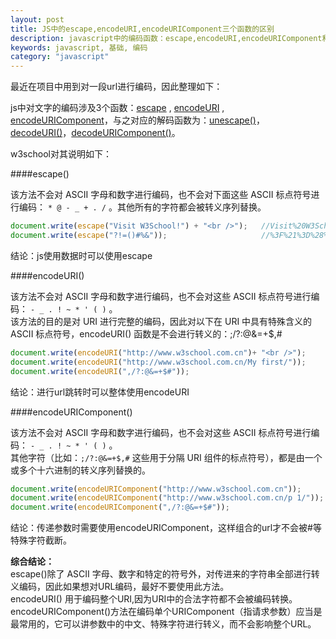 ```yaml
---
layout: post
title: JS中的escape,encodeURI,encodeURIComponent三个函数的区别
description: javascript中的编码函数：escape,encodeURI,encodeURIComponent和unescape,decodeURI,decodeURIComponent的介绍
keywords: javascript, 基础, 编码
category: "javascript"
---
```


最近在项目中用到对一段url进行编码，因此整理如下：

js中对文字的编码涉及3个函数：<a href="http://www.w3school.com.cn/jsref/jsref_escape.asp" target="_blank" title="">escape</a> , <a href="http://www.w3school.com.cn/jsref/jsref_encodeuri.asp" target="_blank" title="">encodeURI</a> , <a href="http://www.w3school.com.cn/jsref/jsref_encodeURIComponent.asp" target="_blank" title="">encodeURIComponent</a>，与之对应的解码函数为：<a href="http://www.w3school.com.cn/jsref/jsref_unescape.asp" target="_blank">unescape()</a>，<a href="http://www.w3school.com.cn/jsref/jsref_decodeURI.asp" target="_blank">decodeURI()</a>，<a href="http://www.w3school.com.cn/jsref/jsref_decodeURIComponent.asp" target="_blank">decodeURIComponent()</a>。

w3school对其说明如下：

####escape()

该方法不会对 ASCII 字母和数字进行编码，也不会对下面这些 ASCII 标点符号进行编码： `* @ - _ + . /` 。其他所有的字符都会被转义序列替换。

```js
document.write(escape("Visit W3School!") + "<br />");	//Visit%20W3School%21
document.write(escape("?!=()#%&"));						//%3F%21%3D%28%29%23%25%26
```

结论：js使用数据时可以使用escape

####encodeURI()

该方法不会对 ASCII 字母和数字进行编码，也不会对这些 ASCII 标点符号进行编码： `- _ . ! ~ * ' ( )` 。 <br>
该方法的目的是对 URI 进行完整的编码，因此对以下在 URI 中具有特殊含义的 ASCII 标点符号，encodeURI() 函数是不会进行转义的：;/?:@&=+$,#

```js
document.write(encodeURI("http://www.w3school.com.cn")+ "<br />");		//http://www.w3school.com.cn
document.write(encodeURI("http://www.w3school.com.cn/My first/"));		//http://www.w3school.com.cn/My%20first/
document.write(encodeURI(",/?:@&=+$#"));								//,/?:@&=+$#
```

结论：进行url跳转时可以整体使用encodeURI

####encodeURIComponent()

该方法不会对 ASCII 字母和数字进行编码，也不会对这些 ASCII 标点符号进行编码： `- _ . ! ~ * ' ( )` 。<br>
其他字符（比如：`;/?:@&=+$,#` 这些用于分隔 URI 组件的标点符号），都是由一个或多个十六进制的转义序列替换的。

```js
document.write(encodeURIComponent("http://www.w3school.com.cn"));		//http%3A%2F%2Fwww.w3school.com.cn
document.write(encodeURIComponent("http://www.w3school.com.cn/p 1/"));	//http%3A%2F%2Fwww.w3school.com.cn%2Fp%201%2F
document.write(encodeURIComponent(",/?:@&=+$#"));						//%2C%2F%3F%3A%40%26%3D%2B%24%23
```

结论：传递参数时需要使用encodeURIComponent，这样组合的url才不会被#等特殊字符截断。

**综合结论：**<br>
escape()除了 ASCII 字母、数字和特定的符号外，对传进来的字符串全部进行转义编码，因此如果想对URL编码，最好不要使用此方法。 <br>
encodeURI() 用于编码整个URI,因为URI中的合法字符都不会被编码转换。 <br>
encodeURIComponent()方法在编码单个URIComponent（指请求参数）应当是最常用的，它可以讲参数中的中文、特殊字符进行转义，而不会影响整个URL。

















